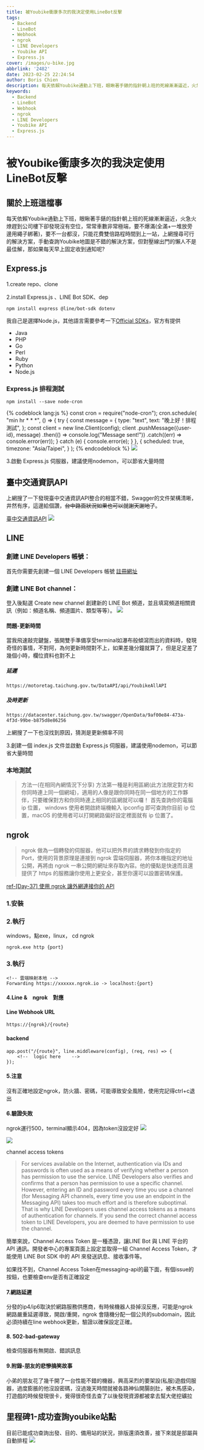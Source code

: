 ```yaml
---
title: 被Youbike衝康多次的我決定使用LineBot反擊
tags:
  - Backend
  - LineBot
  - Webhook
  - ngrok
  - LINE Developers
  - Youbike API
  - Express.js
cover: /images/u-bike.jpg
abbrlink: '2482'
date: 2023-02-25 22:24:54
author: Boris Chien
description: 每天依賴Youbike通勤上下班，眼瞅著手錶的指針朝上班的死線漸漸逼近，火急火燎趕到公司樓下卻發現沒有空位，常常車數非常極端，要不爆滿(全滿+一堆放旁邊用繩子綁著)，要不一台都沒，只能花費雙倍路程時間到上一站，上網搜尋可行的解決方案，手動查詢Youbike地圖是不錯的解決方案，但對壓線出門的懶人不是最佳解，那如果每天早上固定收到通知呢?
keywords:
  - Backend
  - LineBot
  - Webhook
  - ngrok
  - LINE Developers
  - Youbike API
  - Express.js
---
```

# 被Youbike衝康多次的我決定使用LineBot反擊

## 關於上班這檔事
每天依賴Youbike通勤上下班，眼瞅著手錶的指針朝上班的死線漸漸逼近，火急火燎趕到公司樓下卻發現沒有空位，常常車數非常極端，要不爆滿(全滿+一堆放旁邊用繩子綁著)，要不一台都沒，只能花費雙倍路程時間到上一站，上網搜尋可行的解決方案，手動查詢Youbike地圖是不錯的解決方案，但對壓線出門的懶人不是最佳解，那如果每天早上固定收到通知呢?

## Express.js
1.create repo、clone

2.install Express.js 、LINE Bot SDK、dep

```
npm install express @line/bot-sdk dotenv
```
我自己是選擇Node.js，其他語言需要參考一下[Official SDKs](https://developers.line.biz/en/docs/downloads/)，官方有提供
- Java
- PHP
- Go 
- Perl
- Ruby
- Python
- Node.js

### Express.js 排程測試
```
npm install --save node-cron
```
{% codeblock lang:js %}
const cron = require("node-cron");
cron.schedule(
    "min hr * * *",
    () => {
        try {
            const message = {
                type: "text",
                text: "晚上好！排程測試",
            };
            const client = new line.Client(config);
            client
                .pushMessage({user-id}, message)
                .then(() => console.log("Message sent!"))
                .catch((err) => console.error(err));
        } catch (e) {
            console.error(e);
        }
    },
    {
        scheduled: true,
        timezone: "Asia/Taipei",
    }
);
{% endcodeblock %}
![](/images/cron-test.jpg)


3.啟動 Express.js 伺服器，建議使用nodemon，可以節省大量時間

## 臺中交通資訊API
上網搜了一下發現臺中交通資訊API整合的相當不錯，Swagger的文件架構清晰，井然有序，這邊給個讚，~~台中路面狀況如果也可以就謝天謝地了~~。

[臺中交通資訊API](https://motoretag.taichung.gov.tw/DataAPI/swagger/ui/index#/YoubikeAPI)
![](/images/youbike-api.jpg)

## LINE 
### 創建 LINE Developers 帳號：
首先你需要先創建一個 LINE Developers 帳號
[註冊網址](https://developers.line.biz/en/)

### 創建 LINE Bot channel：
登入後點選 Create new channel 創建新的 LINE Bot 頻道，並且填寫頻道相關資訊（例如：頻道名稱、頻道圖片、類型等等）。
![](/images/channel.jpg)



#### 問題-更新時間
當我飛速敲完鍵盤，張開雙手準備享受terminal如瀑布般傾瀉而出的資料時，發現奇怪的事情，不對阿，為何更新時間對不上，如果差幾分鐘就算了，但是足足差了幾個小時，欄位資料也對不上
##### 延遲
```
https://motoretag.taichung.gov.tw/DataAPI/api/YoubikeAllAPI
```
##### 及時更新
```
https://datacenter.taichung.gov.tw/swagger/OpenData/9af00e84-473a-4f3d-99be-b875d8e86256
```
上網搜了一下也沒找到原因，猜測是更新頻率不同


3.創建一個 index.js 文件並啟動 Express.js 伺服器，建議使用nodemon，可以節省大量時間

### 本地測試
> 方法一(在相同內網情況下分享)
方法第一種是利用區網(此方法限定對方和你同時連上同一個網域)，適用的人像是跟你同時在同一個地方的工作夥伴，只要確保對方和你同時連上相同的區網就可以囉！
首先查詢你的電腦 ip 位置， windows 使用者開啟終端機輸入 ipconfig 即可查詢你目前 ip 位置，macOS 的使用者可以打開網路偏好設定裡面就有 ip 位置了。

## ngrok
> ngrok 做為一個轉發的伺服器，他可以把外界的請求轉發到你指定的 Port，使用的背景原理是連接到 ngrok 雲端伺服器，將你本機指定的地址公開，再將由 ngrok 一串公開的網址來存取內容。他的優點是快速而且還提供了 https 的服務讓你使用上更安全，甚至你還可以設置密碼保護。

[ref-[Day-37] 使用 ngrok 讓外網連接你的 API](https://ithelp.ithome.com.tw/articles/10197345)

### 1.安裝
### 2.執行

windows，點exe，linux， cd ngrok
```
ngrok.exe http {port}
```
### 3.執行 
```
<!-- 雲端映射本地 -->
Forwarding https://xxxxxx.ngrok.io -> localhost:{port}
```
#### 4.Line &　ngrok　對應
#### Line Webhook URL
```
https://{ngrok}/{route}
```
#### backend
```
app.post("/{route}", line.middleware(config), (req, res) => {
    <!--  logic here    -->
});
```

#### 5.注意
沒有正確地設定ngrok，防火牆、密碼，可能導致安全風險，使用完記得ctrl+c退出

#### 6.驗證失敗
ngrok運行500，terminal顯示404，因為token沒設定好
![](/images/500.jpg)


![](/images/404.jpg)

channel access tokens
> For services available on the Internet, authentication via IDs and passwords is often used as a means of verifying whether a person has permission to use the service. LINE Developers also verifies and confirms that a person has permission to use a specific channel. However, entering an ID and password every time you use a channel (for Messaging API channels, every time you use an endpoint in the Messaging API) takes too much effort and is therefore suboptimal.
That is why LINE Developers uses channel access tokens as a means of authentication for channels. If you send the correct channel access token to LINE Developers, you are deemed to have permission to use the channel.

簡單來說，Channel Access Token 是一種憑證，讓LINE Bot 與 LINE 平台的 API 通訊。開發者中心的專案頁面上設定並取得一組 Channel Access Token，才能使用 LINE Bot SDK 中的 API 來發送訊息、接收事件等。

如果找不到，Channel Access Token在messaging-api的最下面，有個issue的按鈕，也要檢查env是否有正確設定

#### 7.網路延遲
分發的ip4/ip6取決於網路服務供應商，有時候機器人掛掉沒反應，可能是ngrok網路嚴重延遲導致，開啟/重開，ngrok 會隨機分配一個公共的subdomain，因此必須持續在line webhook更新，驗證以確保設定正確。

#### 8. 502-bad-gateway
檢查伺服器有無開啟、錯誤訊息 

#### 9.附錄-朋友的悲慘~~搞笑~~故事
小弟的朋友花了幾千開了一台性能不錯的機器，興高采烈的要架設(私服)遊戲伺服器，過度膨脹的他沒設密碼，沒過幾天時間就被各路神仙開腸剖肚，被木馬感染，打遊戲的時候發現很卡，覺得很奇怪去查了以後發現資源都被拿去幫大佬挖礦拉

## 里程碑1-成功查詢youbike站點
目前已能成功查詢出發、目的、備用站的狀況，排版還須改善，接下來就是部屬與自動排程
![](/images/query-youbike-success.jpg)
